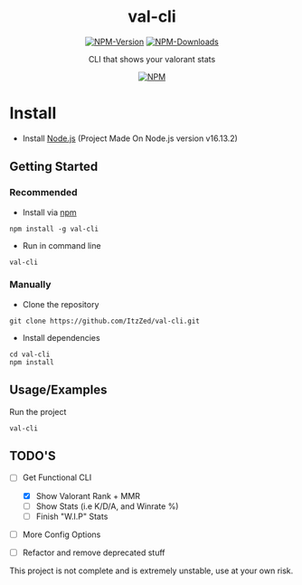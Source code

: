 <div align="center">
   <h1>val-cli</h1>
   <a href="https://www.npmjs.com/package/val-cli"><img src="https://badgen.net/npm/v/val-cli?color=red" alt="NPM-Version"/></a>
   <a href="https://www.npmjs.com/package/val-cli"><img src="https://badgen.net/npm/dt/val-cli?color=red" alt="NPM-Downloads"/></a>
   
   <p>CLI that shows your valorant stats</p>

   <a href="https://www.npmjs.com/package/val-cli"><img src="https://nodei.co/npm/val-cli.png" alt="NPM"/></a>

</div>

# Install


- Install [Node.js](https://nodejs.org/en/) (Project Made On Node.js version v16.13.2)

## Getting Started



### Recommended

- Install via [npm](https://www.npmjs.com/package/val-cli)
```
npm install -g val-cli
```
- Run in command line
```
val-cli
```

### Manually
- Clone the repository
```
git clone https://github.com/ItzZed/val-cli.git
```
- Install dependencies
```
cd val-cli
npm install
```

## Usage/Examples

Run the project
```
val-cli
```

## TODO'S

- [ ]  Get Functional CLI
   - [x]  Show Valorant Rank + MMR
   - [ ]  Show Stats (i.e K/D/A, and Winrate %)
   - [ ]  Finish "W.I.P" Stats
- [ ] More Config Options
- [ ] Refactor and remove deprecated stuff



This project is not complete and is extremely unstable, use at your own risk.